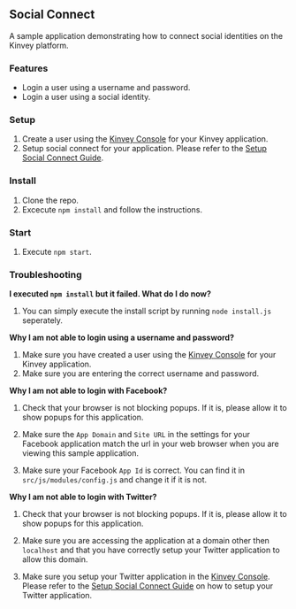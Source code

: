 ## Social Connect
A sample application demonstrating how to connect social identities on the Kinvey platform.

### Features

* Login a user using a username and password.
* Login a user using a social identity.

### Setup

1. Create a user using the [Kinvey Console](http://console.kinvey.com) for your Kinvey application.
2. Setup social connect for your application. Please refer to the [Setup Social Connect Guide](http://devcenter.kinvey.com/angular/tutorials/how-to-implement-safe-signin-via-oauth).

### Install

1. Clone the repo.
2. Excecute `npm install` and follow the instructions.

### Start

1. Execute `npm start`.

### Troubleshooting

__I executed `npm install` but it failed. What do I do now?__

1. You can simply execute the install script by running `node install.js` seperately. 

__Why I am not able to login using a username and password?__

1. Make sure you have created a user using the [Kinvey Console](http://console.kinvey.com) for your Kinvey application.
2. Make sure you are entering the correct username and password.

__Why I am not able to login with Facebook?__

1. Check that your browser is not blocking popups. If it is, please allow it to show popups for this application.

2. Make sure the `App Domain` and `Site URL` in the settings for your Facebook application match the url in your web browser when you are viewing this sample application.

3. Make sure your Facebook `App Id` is correct. You can find it in `src/js/modules/config.js` and change it if it is not.

__Why I am not able to login with Twitter?__

1. Check that your browser is not blocking popups. If it is, please allow it to show popups for this application.

2. Make sure you are accessing the application at a domain other then `localhost` and that you have correctly setup your Twitter application to allow this domain.

3. Make sure you setup your Twitter application in the [Kinvey Console](http://console.kinvey.com). Please refer to the [Setup Social Connect Guide](http://devcenter.kinvey.com/angular/tutorials/how-to-implement-safe-signin-via-oauth) on how to setup your Twitter application.
